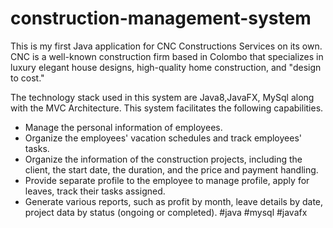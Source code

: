 # construction-management-system 
 
This is my first Java application for CNC Constructions Services on its own.
CNC is a well-known construction firm based in Colombo that specializes in luxury elegant house designs, high-quality home construction, and "design to cost."

The technology stack used in this system are Java8,JavaFX, MySql along with the MVC Architecture.
This system facilitates the following capabilities.
- Manage the personal information of employees.
- Organize the employees' vacation schedules and track employees' tasks.
- Organize the information of the construction projects, including the client, the start date, the duration, and the price and payment handling.
- Provide separate profile to the employee to manage profile, apply for leaves, track their tasks assigned.
- Generate various reports, such as profit by month, leave details by date, project data by status (ongoing or completed).
#java #mysql #javafx
